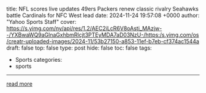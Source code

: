 title: NFL scores live updates 49ers Packers renew classic rivalry Seahawks battle Cardinals for NFC West lead
date: 2024-11-24 19:57:08 +0000
author: "Yahoo Sports Staff"
cover: https://s.yimg.com/ny/api/res/1.2/AEC2iLcR6V8oAsti_MAzjw--/YXBwaWQ9aGlnaGxhbmRlcjt3PTEyMDA7aD03NzU-/https:/s.yimg.com/os/creatr-uploaded-images/2024-11/53b27150-a853-11ef-b7eb-cf374ac1544a
draft: false
top: false
type: post
hide: false
toc: false
tags:
  - Sports
categories:
  - sports
---



[read more](https://sports.yahoo.com/live/nfl-scores-live-updates-week-12-schedule-49ers-packers-cardinals-seahawks-raiders-broncos-200057816.html)
